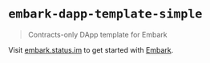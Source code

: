 # `embark-dapp-template-simple`

> Contracts-only DApp template for Embark

Visit [embark.status.im](https://embark.status.im/) to get started with
[Embark](https://github.com/embarklabs/embark).
